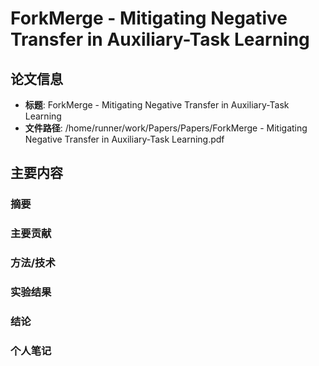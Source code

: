 # ForkMerge - Mitigating Negative Transfer in Auxiliary-Task Learning

## 论文信息
- **标题**: ForkMerge - Mitigating Negative Transfer in Auxiliary-Task Learning
- **文件路径**: /home/runner/work/Papers/Papers/ForkMerge - Mitigating Negative Transfer in Auxiliary-Task Learning.pdf

## 主要内容

### 摘要


### 主要贡献


### 方法/技术


### 实验结果


### 结论


### 个人笔记


